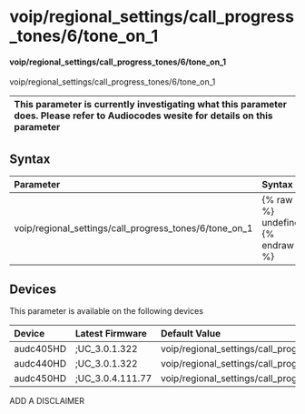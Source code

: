 ﻿---
description: voip/regional_settings/call_progress_tones/6/tone_on_1
search: false
---

# voip/regional_settings/call_progress_tones/6/tone_on_1

#### voip/regional_settings/call_progress_tones/6/tone_on_1

voip/regional_settings/call_progress_tones/6/tone_on_1


| This parameter is currently investigating what this parameter does. Please refer to Audiocodes wesite for details on this parameter | 
| :--- |

## Syntax
| Parameter | Syntax |
| :--- | :--- |
|voip/regional_settings/call_progress_tones/6/tone_on_1 | {% raw %} undefined {% endraw %}|

## Devices
This parameter is available on the following devices

| Device | Latest Firmware | Default Value |
|:---|:---|:---|
| audc405HD | ;UC_3.0.1.322 | voip/regional_settings/call_progress_tones/6/tone_on_1=0 
| audc440HD | ;UC_3.0.1.322 | voip/regional_settings/call_progress_tones/6/tone_on_1=0 
| audc450HD | ;UC_3.0.4.111.77 | voip/regional_settings/call_progress_tones/6/tone_on_1=0 

ADD A DISCLAIMER
